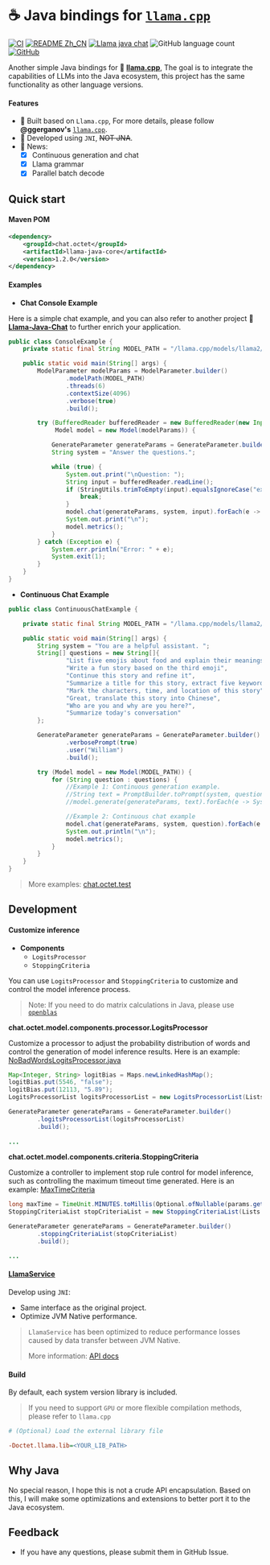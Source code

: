 # ☕️ Java bindings for [`llama.cpp`](https://github.com/ggerganov/llama.cpp)


[![CI](https://github.com/eoctet/llama-java-core/actions/workflows/maven_build_deploy.yml/badge.svg)](https://github.com/eoctet/llama-java-core/actions/workflows/maven_build_deploy.yml)
[![README Zh_CN](https://img.shields.io/badge/Lang-中文-red)](./README.Zh_CN.md)
[![Llama java chat](https://img.shields.io/badge/Github-llama_java_chat-green)](https://github.com/eoctet/llama-java-chat.git)
![GitHub language count](https://img.shields.io/github/languages/count/eoctet/llama-java-core)
[![GitHub](https://img.shields.io/github/license/eoctet/llama-java-core)](https://opensource.org/licenses/MIT)


Another simple Java bindings for 🦙 [**llama.cpp**](https://github.com/ggerganov/llama.cpp), The goal is to integrate the capabilities of LLMs into the Java ecosystem, this project has the same functionality as other language versions.

#### Features
- 🚀 Built based on `Llama.cpp`, For more details, please follow **@ggerganov's** [`llama.cpp`](https://github.com/ggerganov/llama.cpp).
- 🚀 Developed using `JNI`, ~~NOT JNA~~.
- 🚀 News:
  - [X] Continuous generation and chat
  - [X] Llama grammar
  - [X] Parallel batch decode

## Quick start

#### Maven POM

```xml
<dependency>
    <groupId>chat.octet</groupId>
    <artifactId>llama-java-core</artifactId>
    <version>1.2.0</version>
</dependency>
```

#### Examples

- **Chat Console Example**

Here is a simple chat example, and you can also refer to another project 🤖️ [**Llama-Java-Chat**](https://github.com/eoctet/llama-java-chat.git) to further enrich your application.

```java
public class ConsoleExample {
    private static final String MODEL_PATH = "/llama.cpp/models/llama2/ggml-model-7b-q6_k.gguf";

    public static void main(String[] args) {
        ModelParameter modelParams = ModelParameter.builder()
                .modelPath(MODEL_PATH)
                .threads(6)
                .contextSize(4096)
                .verbose(true)
                .build();

        try (BufferedReader bufferedReader = new BufferedReader(new InputStreamReader(System.in, StandardCharsets.UTF_8));
             Model model = new Model(modelParams)) {

            GenerateParameter generateParams = GenerateParameter.builder().build();
            String system = "Answer the questions.";

            while (true) {
                System.out.print("\nQuestion: ");
                String input = bufferedReader.readLine();
                if (StringUtils.trimToEmpty(input).equalsIgnoreCase("exit")) {
                    break;
                }
                model.chat(generateParams, system, input).forEach(e -> System.out.print(e.getText()));
                System.out.print("\n");
                model.metrics();
            }
        } catch (Exception e) {
            System.err.println("Error: " + e);
            System.exit(1);
        }
    }
}
```

- **Continuous Chat Example**

```java
public class ContinuousChatExample {

    private static final String MODEL_PATH = "/llama.cpp/models/llama2/ggml-model-7b-q6_k.gguf";

    public static void main(String[] args) {
        String system = "You are a helpful assistant. ";
        String[] questions = new String[]{
                "List five emojis about food and explain their meanings",
                "Write a fun story based on the third emoji",
                "Continue this story and refine it",
                "Summarize a title for this story, extract five keywords, and the keywords should not exceed five words",
                "Mark the characters, time, and location of this story",
                "Great, translate this story into Chinese",
                "Who are you and why are you here?",
                "Summarize today's conversation"
        };

        GenerateParameter generateParams = GenerateParameter.builder()
                .verbosePrompt(true)
                .user("William")
                .build();

        try (Model model = new Model(MODEL_PATH)) {
            for (String question : questions) {
                //Example 1: Continuous generation example.
                //String text = PromptBuilder.toPrompt(system, question);
                //model.generate(generateParams, text).forEach(e -> System.out.print(e.getText()));

                //Example 2: Continuous chat example
                model.chat(generateParams, system, question).forEach(e -> System.out.print(e.getText()));
                System.out.println("\n");
                model.metrics();
            }
        }
    }
}
```

> More examples: [chat.octet.test](src%2Ftest%2Fjava%2Fchat%2Foctet%2Ftest)


## Development

#### Customize inference

- **Components**
  - `LogitsProcessor`
  - `StoppingCriteria`

You can use `LogitsProcessor` and `StoppingCriteria` to customize and control the model inference process.

> Note: If you need to do matrix calculations in Java, please use [`openblas`](https://github.com/bytedeco/javacpp-presets/tree/master/openblas)

**chat.octet.model.components.processor.LogitsProcessor**

Customize a processor to adjust the probability distribution of words and control the generation of model inference results. Here is an example: [NoBadWordsLogitsProcessor.java](src%2Fmain%2Fjava%2Fchat%2Foctet%2Fmodel%2Fcomponents%2Fprocessor%2Fimpl%2FNoBadWordsLogitsProcessor.java)

```java
Map<Integer, String> logitBias = Maps.newLinkedHashMap();
logitBias.put(5546, "false");
logitBias.put(12113, "5.89");
LogitsProcessorList logitsProcessorList = new LogitsProcessorList(Lists.newArrayList(new CustomBiasLogitsProcessor(logitBias, model.getVocabSize())));

GenerateParameter generateParams = GenerateParameter.builder()
        .logitsProcessorList(logitsProcessorList)
        .build();
    
...

```

**chat.octet.model.components.criteria.StoppingCriteria**

Customize a controller to implement stop rule control for model inference, such as controlling the maximum timeout time generated. Here is an example: [MaxTimeCriteria](src%2Fmain%2Fjava%2Fchat%2Foctet%2Fmodel%2Fcomponents%2Fcriteria%2Fimpl%2FMaxTimeCriteria.java)

```java
long maxTime = TimeUnit.MINUTES.toMillis(Optional.ofNullable(params.getTimeout()).orElse(10L));
StoppingCriteriaList stopCriteriaList = new StoppingCriteriaList(Lists.newArrayList(new MaxTimeCriteria(maxTime)));

GenerateParameter generateParams = GenerateParameter.builder()
        .stoppingCriteriaList(stopCriteriaList)
        .build();

...

```

#### [LlamaService](src%2Fmain%2Fjava%2Fchat%2Foctet%2Fmodel%2FLlamaService.java)

Develop using `JNI`:

- Same interface as the original project.
- Optimize JVM Native performance.

> `LlamaService` has been optimized to reduce performance losses caused by data transfer between JVM Native.
>
>
> More information: [API docs](docs%2Fapidocs%2Findex.html)

#### Build

By default, each system version library is included.

> If you need to support `GPU` or more flexible compilation methods, please refer to `llama.cpp`

```ini
# (Optional) Load the external library file

-Doctet.llama.lib=<YOUR_LIB_PATH>
```

## Why Java

No special reason, I hope this is not a crude API encapsulation. Based on this, I will make some optimizations and extensions to better port it to the Java ecosystem.


## Feedback

- If you have any questions, please submit them in GitHub Issue.

